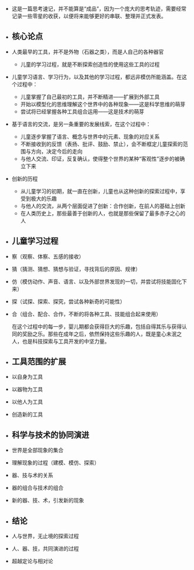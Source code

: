 - 这是一篇思考速记，并不能算是“成品”，因为一个庞大的思考轨迹，需要经常记录一些零星的收获，以便将来能够更好的串联、整理并正式发表。
- ## 核心论点
- 人类最早的工具，并不是外物（石器之类），而是人自己的各种器官
	- 儿童的学习过程，就是不断探索创造性的使用这些工具的过程
- 儿童学习语言、学习行为，以及其他的学习过程，都远非模仿所能涵盖。在这个过程中：
	- 儿童掌握了自己最初的工具，并不断精进——扩展到外部工具
	- 开始以模型化的思维理解这个世界中的各种现象——这是科学思维的萌芽
	- 尝试将已经掌握各种工具组合运用——这是技术的萌芽
- 基于语言的交流，是另一条重要的发展线索，在这个过程中：
	- 儿童逐步掌握了语言、概念与世界中的元素、现象的对应关系
	- 不断接收到的反馈（表扬、批评、鼓励、禁止），会不断框定儿童探索的范围与方向，决定今后的走向
	- 与他人交流、印证，反复确认，使得整个世界的某种“客观性”逐步的被确立下来
- 创新的历程
	- 从儿童学习的初期，就一直在创新，儿童也从这种创新的探索过程中，享受到极大的乐趣
	- 与他人的交流，从两个层面促进了创新：合作创新，在前人的基础上创新
	- 在人类历史上，那些最善于创新的人，也就是那些保留了最多赤子之心的人
- ## 儿童学习过程
- 察（观察、体察、五感的接收）
- 猜（猜测、猜想、猜想与验证，寻找背后的原因、规律）
- 仿（模仿动作、声音、语言、以及外部世界发现的一切，并尝试将技能固化下来）
- 探（试探、探索、探究，尝试各种新奇的可能性）
- 合（组合、配合、合作，不断的将各种工具、技能组合起来使用）
  
  在这个过程中的每一步，婴儿期都会获得巨大的乐趣，包括自得其乐与获得认同的奖励之乐。那些在成年之后，依然保持这些乐趣的人，既是童心未泯之人，也是科技探索与工具开发的中坚力量。
- ## 工具范围的扩展
- 以自身为工具
- 以器物为工具
- 以他人为工具
- 创造新的工具
- ## 科学与技术的协同演进
- 世界是全部现象的集合
- 理解现象的过程（建模、模仿、探索）
- 器、技与术的关系
- 器的组合与技术的组合
- 新的器、技、术，引发新的现象
- ## 结论
- 人与世界，无止境的探索过程
- 人、器、技，共同演进的过程
- 超越定论与相对论
